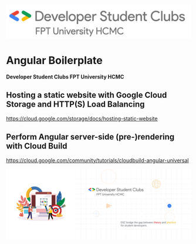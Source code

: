 ![DSC FPTU HCMC](/src/assets/images/dsc-fptu-hcmc/DSC_FPT_University_HCMC_Horizontal_Logo.png)

# Angular Boilerplate

**Developer Student Clubs FPT University HCMC**

## Hosting a static website with Google Cloud Storage and HTTP(S) Load Balancing
https://cloud.google.com/storage/docs/hosting-static-website

## Perform Angular server-side (pre-)rendering with Cloud Build
https://cloud.google.com/community/tutorials/cloudbuild-angular-universal

![DSC FPTU HCMC](/src/assets/images/dsc-fptu-hcmc/HOME_PAGE_BANNERS.png)